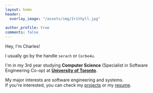```yaml
---
layout: home
header: 
  overlay_image: "/assets/img/Irithyll.jpg"
  
author_profile: true
comments: false
---
```

Hey, I'm Charles!

I usually go by the handle `serach` or `Corbe4u`.

I'm in my 3rd year studying **Computer Science** (Specialist in Software Engineering Co-op) at [**University of Toronto**](https://www.utoronto.ca/).

My major interests are software engineering and systems.  
If you're interested, you can check my [projects](/project/) or my [resume](/resume/).